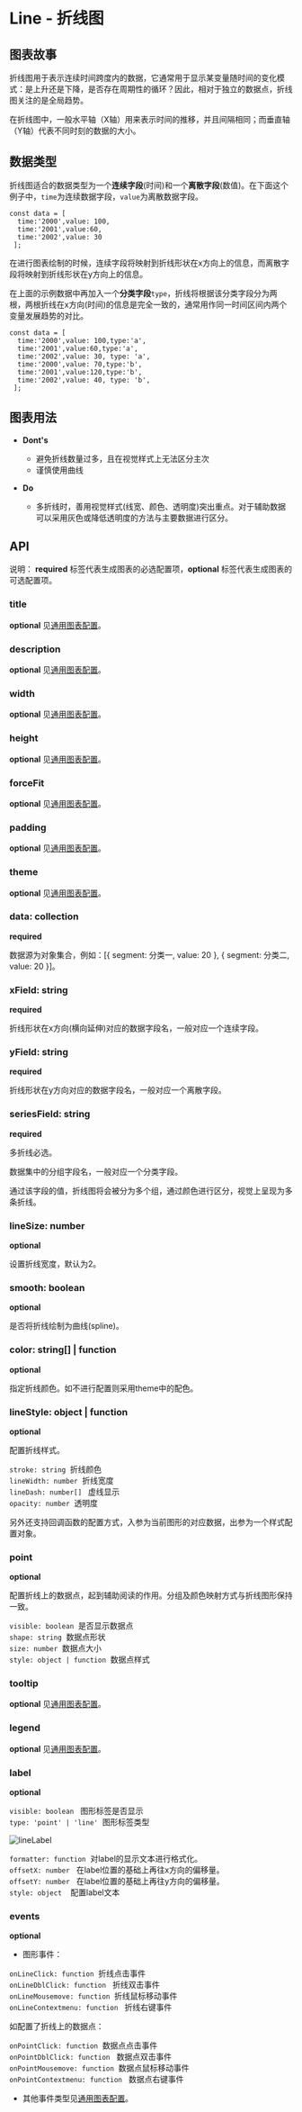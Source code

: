 # Line - 折线图


## 图表故事

折线图用于表示连续时间跨度内的数据，它通常用于显示某变量随时间的变化模式：是上升还是下降，是否存在周期性的循环？因此，相对于独立的数据点，折线图关注的是全局趋势。

在折线图中，一般水平轴（X轴）用来表示时间的推移，并且间隔相同；而垂直轴（Y轴）代表不同时刻的数据的大小。


## 数据类型

折线图适合的数据类型为一个**连续字段**(时间)和一个**离散字段**(数值)。在下面这个例子中，`time`为连续数据字段，`value`为离散数据字段。

```
const data = [
  time:'2000',value: 100,
  time:'2001',value:60,
  time:'2002',value: 30
 ];
```

在进行图表绘制的时候，连续字段将映射到折线形状在x方向上的信息，而离散字段将映射到折线形状在y方向上的信息。

在上面的示例数据中再加入一个**分类字段**`type`，折线将根据该分类字段分为两根，两根折线在x方向(时间)的信息是完全一致的，通常用作同一时间区间内两个变量发展趋势的对比。

```
const data = [
  time:'2000',value: 100,type:'a',
  time:'2001',value:60,type:'a',
  time:'2002',value: 30, type: 'a',
  time:'2000',value: 70,type:'b',
  time:'2001',value:120,type:'b',
  time:'2002',value: 40, type: 'b',
 ];
```

## 图表用法
- **Dont's**
  - 避免折线数量过多，且在视觉样式上无法区分主次
  - 谨慎使用曲线
  
- **Do**
  - 多折线时，善用视觉样式(线宽、颜色、透明度)突出重点。对于辅助数据可以采用灰色或降低透明度的方法与主要数据进行区分。
  
## API

说明： **required** 标签代表生成图表的必选配置项，**optional** 标签代表生成图表的可选配置项。


### title
**optional** 见[通用图表配置](../generalConfig.zh-CN.md)。

### description
**optional** 见[通用图表配置](../generalConfig.zh-CN.md)。

### width
**optional** 见[通用图表配置](../generalConfig.zh-CN.md)。

### height
**optional** 见[通用图表配置](../generalConfig.zh-CN.md)。

### forceFit
**optional** 见[通用图表配置](../generalConfig.zh-CN.md)。

### padding
**optional** 见[通用图表配置](../generalConfig.zh-CN.md)。

### theme
**optional** 见[通用图表配置](../generalConfig.zh-CN.md)。

### data: collection
**required**

数据源为对象集合，例如：[{ segment: 分类一, value: 20 }, { segment: 分类二, value: 20 }]。

### xField: string
**required**

折线形状在x方向(横向延伸)对应的数据字段名，一般对应一个连续字段。

### yField: string
**required**

折线形状在y方向对应的数据字段名，一般对应一个离散字段。

### seriesField: string
**required**

多折线必选。

数据集中的分组字段名，一般对应一个分类字段。

通过该字段的值，折线图将会被分为多个组，通过颜色进行区分，视觉上呈现为多条折线。

### lineSize: number
**optional**

设置折线宽度，默认为2。


### smooth: boolean
**optional**

是否将折线绘制为曲线(spline)。

### color: string[] | function
**optional**

指定折线颜色。如不进行配置则采用theme中的配色。


### lineStyle: object | function
**optional**

配置折线样式。

`stroke: string`  折线颜色<br />
`lineWidth: number`  折线宽度<br />
`lineDash: number[] ` 虚线显示<br />
`opacity: number`  透明度<br />

另外还支持回调函数的配置方式，入参为当前图形的对应数据，出参为一个样式配置对象。

### point
**optional**

配置折线上的数据点，起到辅助阅读的作用。分组及颜色映射方式与折线图形保持一致。

`visible: boolean`  是否显示数据点<br />
`shape: string`  数据点形状<br />
`size: number`  数据点大小<br />
`style: object | function`  数据点样式

### tooltip
**optional**  见[通用图表配置](../generalConfig.zh-CN.md)。

### legend
**optional**  见[通用图表配置](../generalConfig.zh-CN.md)。

### label
**optional**

`visible: boolean`   图形标签是否显示<br />
`type: 'point' | 'line'`  图形标签类型

![lineLabel](../img/lineLabel.jpg)

`formatter: function`  对label的显示文本进行格式化。<br />
`offsetX: number`   在label位置的基础上再往x方向的偏移量。<br />
`offsetY: number`   在label位置的基础上再往y方向的偏移量。<br />
`style: object`    配置label文本


### events
**optional**

- 图形事件：

`onLineClick: function`  折线点击事件<br />
`onLineDblClick: function`   折线双击事件<br />
`onLineMousemove: function`  折线鼠标移动事件<br />
`onLineContextmenu: function`   折线右键事件<br />

如配置了折线上的数据点：


`onPointClick: function`  数据点点击事件<br />
`onPointDblClick: function`   数据点双击事件<br />
`onPointMousemove: function`  数据点鼠标移动事件<br />
`onPointContextmenu: function`   数据点右键事件<br />


- 其他事件类型见[通用图表配置](../generalConfig.zh-CN.md)。












